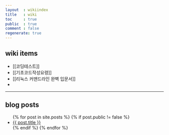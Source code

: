 ```yaml
---
layout  : wikiindex
title   : wiki
toc     : true
public  : true
comment : false
regenerate: true
---
```


## wiki items

* [[코딩테스트]]
* [[기초코드작성요령]]
* [[리눅스 커맨드라인 완벽 입문서]]
* 

---

## blog posts
<div>
    <ul>
{% for post in site.posts %}
    {% if post.public != false %}
        <li>
            <a class="post-link" href="{{ post.url | prepend: site.baseurl }}">
                {{ post.title }}
            </a>
        </li>
    {% endif %}
{% endfor %}
    </ul>
</div>
